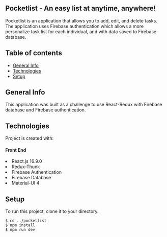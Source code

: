 ## Pocketlist - An easy list at anytime, anywhere!

Pocketlist is an application that allows you to add, edit, and delete tasks. The application uses Firebase authentication which allows a more personalize task list for each individual, and with data saved to Firebase database.

## Table of contents

- [General Info](#general-info)
- [Technologies](#technologies)
- [Setup](#setup)

## General Info

This application was built as a challenge to use React-Redux with Firebase database and Firebase authentication.

## Technologies

Project is created with:

#### Front End

<li> React.js 16.9.0 </li>
<li> Redux-Thunk </li>
<li> Firebase Authentication </li>
<li> Firebase Database </li>
<li> Material-UI 4 </li>

## Setup

To run this project, clone it to your directory.

```
$ cd ../pocketlist
$ npm install
$ npm run dev
```
